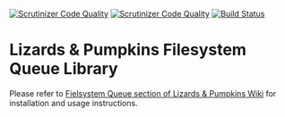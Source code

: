 [![Scrutinizer Code Quality](https://scrutinizer-ci.com/g/lizards-and-pumpkins/lib-queue-filesystem/badges/quality-score.png?b=master&s=69ca82e2f1c3d1fd7652ba086b4549096ab2b729)](https://scrutinizer-ci.com/g/lizards-and-pumpkins/lib-queue-filesystem/?branch=master) [![Scrutinizer Code Quality](https://scrutinizer-ci.com/g/lizards-and-pumpkins/lib-queue-filesystem/badges/quality-score.png?b=master&s=69ca82e2f1c3d1fd7652ba086b4549096ab2b729)](https://scrutinizer-ci.com/g/lizards-and-pumpkins/lib-queue-filesystem/?branch=master) [![Build Status](https://scrutinizer-ci.com/g/lizards-and-pumpkins/lib-queue-filesystem/badges/build.png?b=master&s=23cb645240205be85ad3f8749bd7a578a591d428)](https://scrutinizer-ci.com/g/lizards-and-pumpkins/lib-queue-filesystem/build-status/master)
# Lizards & Pumpkins Filesystem Queue Library

Please refer to [Fielsystem Queue section of Lizards & Pumpkins Wiki](https://github.com/lizards-and-pumpkins/catalog/wiki/Filesystem-Queue) for installation and usage instructions.
